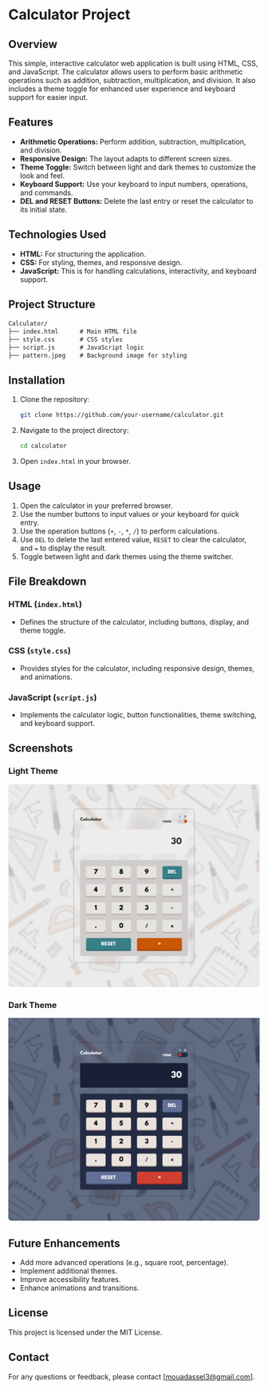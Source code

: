 # Calculator Project

## Overview
This simple, interactive calculator web application is built using HTML, CSS, and JavaScript. The calculator allows users to perform basic arithmetic operations such as addition, subtraction, multiplication, and division. It also includes a theme toggle for enhanced user experience and keyboard support for easier input.

## Features
- **Arithmetic Operations:** Perform addition, subtraction, multiplication, and division.
- **Responsive Design:** The layout adapts to different screen sizes.
- **Theme Toggle:** Switch between light and dark themes to customize the look and feel.
- **Keyboard Support:** Use your keyboard to input numbers, operations, and commands.
- **DEL and RESET Buttons:** Delete the last entry or reset the calculator to its initial state.

## Technologies Used
- **HTML:** For structuring the application.
- **CSS:** For styling, themes, and responsive design.
- **JavaScript:** This is for handling calculations, interactivity, and keyboard support.

## Project Structure
```
Calculator/
├── index.html      # Main HTML file
├── style.css       # CSS styles
├── script.js       # JavaScript logic
├── pattern.jpeg    # Background image for styling
```

## Installation
1. Clone the repository:
   ```bash
   git clone https://github.com/your-username/calculator.git
   ```
2. Navigate to the project directory:
   ```bash
   cd calculator
   ```
3. Open `index.html` in your browser.

## Usage
1. Open the calculator in your preferred browser.
2. Use the number buttons to input values or your keyboard for quick entry.
3. Use the operation buttons (`+`, `-`, `*`, `/`) to perform calculations.
4. Use `DEL` to delete the last entered value, `RESET` to clear the calculator, and `=` to display the result.
5. Toggle between light and dark themes using the theme switcher.

## File Breakdown
### HTML (`index.html`)
- Defines the structure of the calculator, including buttons, display, and theme toggle.

### CSS (`style.css`)
- Provides styles for the calculator, including responsive design, themes, and animations.

### JavaScript (`script.js`)
- Implements the calculator logic, button functionalities, theme switching, and keyboard support.

## Screenshots
### Light Theme
![Light Theme Screenshot](./Screenshot/themeLight.png)

### Dark Theme
![Dark Theme Screenshot](./Screenshot/themeDark.png)
## Future Enhancements
- Add more advanced operations (e.g., square root, percentage).
- Implement additional themes.
- Improve accessibility features.
- Enhance animations and transitions.

## License
This project is licensed under the MIT License.

## Contact
For any questions or feedback, please contact [mouadassel3@gmail.com].
